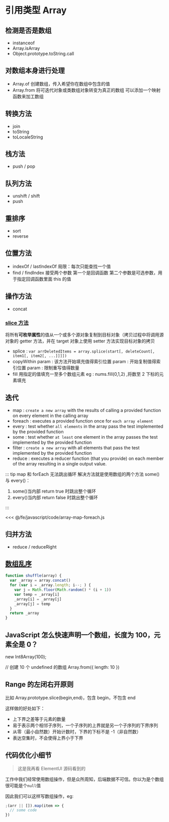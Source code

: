 # 引用类型 Array

## 检测是否是数组

- instanceof
- Array.isArray
- Object.prototype.toString.call

## 对数组本身进行处理

- Array.of
  创建数组，传入希望你在数组中包含的值
- Array.from 将可迭代对象或类数组对象转变为真正的数组
  可以添加一个映射函数来加工数组

## 转换方法

- join
- toString
- toLocaleString

## 栈方法

- push / pop

## 队列方法

- unshift / shift
- push

## 重排序

- sort
- reverse

## 位置方法

- indexOf / lastIndexOf
  局限：每次只能查找一个值
- find / findIndex
  接受两个参数
  第一个是回调函数
  第二个参数是可选参数，用于指定回调函数里面 this 的值

## 操作方法

- concat

### [slice 方法](https://developer.mozilla.org/en-US/docs/Web/JavaScript/Reference/Global_Objects/Array/slice)

将所有**可枚举属性**的值从一个或多个源对象复制到目标对象（拷贝过程中将调用源对象的 getter 方法，并在 target 对象上使用 setter 方法实现目标对象的拷贝

- splice : `var arrDeletedItems = array.splice(start[, deleteCount[, item1[, item2[, ...]]]])`
- copyWithin
  param : 该方法开始填充值得索引位置
  param : 开始复制值得索引位置
  param : 限制重写值得数量
- fill
  用指定的值填充一至多个数组元素
  eg : nums.fill(0,1,2) ,将数至 2 下标的元素填充

## 迭代

- map : `create a new array` with the results of calling a provided function on every element in the calling array
- foreach : executes a provided function once for `each array element`
- every : test whether `all elements` in the array pass the test implemented by the provided function
- some : test whether `at least` one element in the array passes the test implemented by the provided function
- filter : `create a new array` with all elements that pass the test implemented by the provided function
- reduce : executes a reducer function (that you provide) on each member of the array resulting in a single output value.

::: tip map 和 forEach 无法跳出循环
解决方法就是使用数组的两个方法 some()与 every()：

1. some()当内部 return true 时跳出整个循环
2. every()当内部 return false 时跳出整个循环

:::

<<< @/fe/javascript/code/array-map-foreach.js

## 归并方法

- reduce / reduceRight

## [数组乱序](https://github.com/lessfish/underscore-analysis/issues/15)

```js
function shuffle(array) {
  var _array = array.concat()
  for (var i = _array.length; i--; ) {
    var j = Math.floor(Math.random() * (i + 1))
    var temp = _array[i]
    _array[i] = _array[j]
    _array[j] = temp
  }
  return _array
}
```

## JavaScript 怎么快速声明一个数组，长度为 100，元素全是 0？

new Int8Array(100);

// 创建 10 个 undefined 的数组
Array.from({ length: 10 })

## Range 的左闭右开原则

比如 Array.prototype.slice(begin,end)，包含 begin，不包含 end

这样做的好处如下：

- 上下界之差等于元素的数量
- 易于表示两个相邻子序列，一个子序列的上界就是另一个子序列的下界序列
- 从零（最小自然数）开始计数时，下界的下标不是 -1（非自然数）
- 表达空集时，不会使得上界小于下界

## 代码优化小细节

> 这是我再看 ElementUI 源码看到的

工作中我们经常使用数组操作，但是众所周知，后端数据不可信。你以为是个数组很可能是个`null`值

因此我们可以这样写数组操作，eg:

```js
;(arr || []).map(item => {
  // some code
})
```
